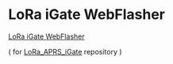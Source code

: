 # LoRa iGate WebFlasher

[LoRa iGate WebFlasher](https://richonguzman.github.io/lora-igate-web-flasher/installer.html)

( for [LoRa_APRS_iGate](https://github.com/richonguzman/LoRa_APRS_iGate) repository )
